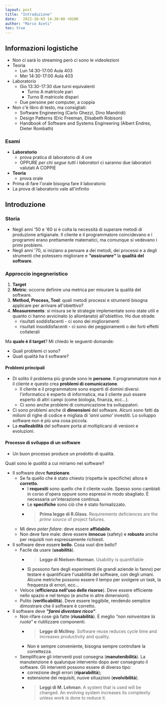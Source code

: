 ```yaml
---
layout: post
title: "Introduzione"
date:   2022-10-03 14:30:00 +0200
author: "Marco Aceti"
toc: true
---
```


## Informazioni logistiche
- Non ci sarà lo streaming però ci sono le videolezioni
- Teoria
    - Lun 14:30-17:00 Aula 403
    - Mer 14:30-17:00 Aula 403
- Laboratorio
    - Gio 13:30-17:30 due turni equivalenti
        - Turno A matricole pari
        - Turno B matricole dispari
    - Due persone per computer, a coppia
- Non c'è libro di testo, ma consigliati: 
    - Software Engineering (Carlo Ghezzi, Dino Mandridi)
    - Design Patterns (Eric Freeman, Elisabeth Robison)
    - Handbook of Software and Systems Engineering (Albert Endres, Dieter Rombath)

### Esami
- __Laboratorio__
    - prova pratica di laboratorio di 4 ore
    - OPPURE _per chi segue tutti i laboratori_ ci saranno due laboratori valutati A COPPIE
- __Teoria__ 
    - prova orale
- Prima di fare l'orale bisogna fare il laboratorio
- La prova di laboratorio vale all'infinito

## Introduzione 

### Storia 
- Negli anni '50 e '60 si è colta la necessità di superare metodi di produzione artigianale. Il cliente e il programmatore coincidevano e i programmi erano prettamente matematici, ma comunque si vedevano i primi problemi.
- Negli anni '70, si iniziano a pensare a dei metodi, dei processi e a degli strumenti che potessero migliorare e ___"assicurare"___ la __qualità del software__.

### Approccio ingegneristico
1. __Target__
2. __Metric__: occorre definire una metrica per misurare la qualità del software.
3. __Method, Process, Tool__: quali metodi processi e strumenti bisogna applicare per arrivare all'obiettivo?
4. __Measurements__: si misura se le strategie implementate sono state utili e quanto ci hanno avvicinato (o allontanato) all'obiettivo. Ho due strade:
    - risultati soddisfacenti - ci sono dei miglioramenti
    - risultati insoddisfacenti - ci sono dei peggioramenti o dei forti effetti collaterali

Ma __quale è il target__? Mi chiedo le seguenti domande:
- Quali problemi ci sono?
- Quali qualità ha il software?

#### Problemi principali
- Di solito il problema più grande sono le __persone__. Il programmatore non è il cliente e questo crea __problemi di comunicazione__. 
    - Il cliente e il programmatore sono esperti di domini diversi: l'informatico è esperto di informatica, ma il cliente può essere esperto di altri campi (come biologia, finanza, ecc...).
    - Ci sono anche problemi di comunicazione tra sviluppatori. 
- Ci sono problemi anche di __dimensioni__ del software. Alcuni sono fatti da milioni di righe di codice e migliaia di _'anni uomo'_ investiti. Lo sviluppo software non è più una cosa piccola. 
- La __malleabilità__ del software porta al moltiplicarsi di versioni e evoluzioni.

#### Processo di sviluppo di un software
- Un buon processo produce un prodotto di qualità.

Quali sono le _qualità_ a cui miriamo nel software?
- Il software deve __funzionare__.
    - Se fa quello che è stato chiesto (rispetta le specifiche) allora è __corretto__.
        - I __requesiti__ sono quello che il cliente vuole. Spesso sono cambiati in corso d'opera oppure sono espressi in modo sbagliato. È necessaria un'interazione continua. 
        - Le __specifiche__ sono ciò che è stato formalizzato.
        - > __Prima legge di R.Glass__. Requirements deficiences are the _prime source_ of project failures.
    - Mi devo _poter fidare_: deve essere __affidabile__.
    - Non deve fare male: deve essere __innocuo__ (safety) e __robusto__ anche per requisiti non espressamente richiesti. 
- Il software deve essere __bello__. Cosa vuol dire bello?
    - Facile da usare (__usabilità__). 
        - > __Legge di Nielsen-Norman__. Usability is quantifiable
        - Si possono fare degli esperimenti (le grandi aziende lo fanno) per testare e quantificare l'usabilità del software, con degli umani. Alcune metriche possono essere il tempo per svolgere un task, la frequenza di errori, ecc...
    - Veloce (__efficienza nell'uso delle risorse__). Deve essere efficiente nello spazio e nel tempo (e anche in altre dimensioni).
    - Pulito (__verificabilità__). Deve essere leggibile, rendendo semplice dimostrare che il software è corretto.
- Il software deve ___"farmi diventare ricco"___. 
    - Non rifare cose già fatte (__riusabilità__). È meglio _"non reinventare la ruota"_ e riutilizzare componenti. 
        - > __Legge di McIlroy__. Software reuse reduces cycle time and increases productivity and quality.
        - Non è sempre conveniente, bisogna sempre controllare la correttezza.
    - Semplificare gli interventi post consegna (__manutenibilità__). La manutenzione è qualunque intervento dopo aver consegnato il software. Gli interventi possono essere di diverso tipo:
        - correzione degli errori (__riparabilità__);
        - estensione dei requisiti, nuove situazioni (__evolvibilità__).
        - > __Leggi di M. Lehman__. A system that is used will be changed. An evolving system increases its complexity unless work is done to reduce it.
